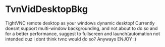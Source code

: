 # TvnVidDesktopBkg
TightVNC remote desktop as your windows dynamic desktop!
Currently doesnt support multi-window backgrounding, and not about to do so
and for a better performance, suggest to fullscreen and launch(automation not intended cuz i dont think tvnc would do so?
Anyways ENJOY :)
